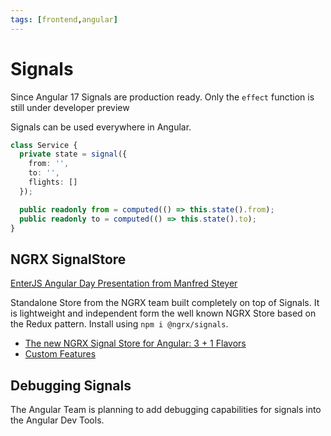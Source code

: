 ```yaml
---
tags: [frontend,angular]
---
```


# Signals

Since Angular 17 Signals are production ready. Only the `effect` function is still under developer preview

Signals can be used everywhere in Angular. 

```ts
class Service {
  private state = signal({
    from: '',
    to: '',
    flights: []
  });

  public readonly from = computed(() => this.state().from);
  public readonly to = computed(() => this.state().to);
}
```

## NGRX SignalStore

[EnterJS Angular Day Presentation from Manfred Steyer](https://www.angulararchitects.io/en/presentations/angular-architectures-with-signals-5)

Standalone Store from the NGRX team built completely on top of Signals. It is lightweight and independent form the well known NGRX Store based on the Redux pattern.
Install using `npm i @ngrx/signals`.

- [The new NGRX Signal Store for Angular: 3 + 1 Flavors](https://www.angulararchitects.io/blog/the-new-ngrx-signal-store-for-angular-2-1-flavors/)
- [Custom Features](https://www.angulararchitects.io/blog/smarter-not-harder-simplifying-your-application-with-ngrx-signal-store-and-custom-features/)

## Debugging Signals

The Angular Team is planning to add debugging capabilities for signals into the Angular Dev Tools.
